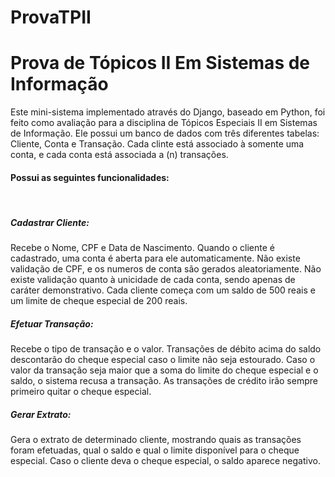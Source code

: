 # ProvaTPII
<h1>Prova de Tópicos II Em Sistemas de Informação</h1>

Este mini-sistema implementado através do Django, baseado em Python, foi feito como avaliação para a disciplina de Tópicos Especiais II em Sistemas de Informação.
Ele possui um banco de dados com três diferentes tabelas: Cliente, Conta e Transação. Cada clinte está associado à somente uma conta, e cada conta está associada a (n) transações.
<h4>Possui as seguintes funcionalidades:</h4>
</br>
<h5>Cadastrar Cliente:</h5> Recebe o Nome, CPF e Data de Nascimento. Quando o cliente é cadastrado, uma conta é aberta para ele automaticamente. Não existe validação de CPF, e os numeros de conta são gerados aleatoriamente.
Não existe validação quanto à unicidade de cada conta, sendo apenas de caráter demonstrativo. Cada cliente começa com um saldo de 500 reais e um limite de cheque especial
de 200 reais.
</br>
<h5>Efetuar Transação:</h5> Recebe o tipo de transação e o valor. Transações de débito acima do saldo descontarão do cheque especial caso o limite não seja estourado.
Caso o valor da transação seja maior que a soma do limite do cheque especial e o saldo, o sistema recusa a transação. As transações de crédito irão sempre primeiro quitar o cheque
especial.
<h5>Gerar Extrato:</h5> Gera o extrato de determinado cliente, mostrando quais as transações foram efetuadas, qual o saldo e qual o limite disponível para o cheque especial. Caso o cliente deva o cheque especial, o saldo aparece negativo. 




